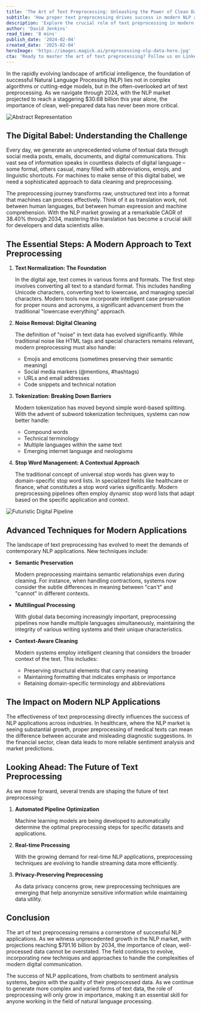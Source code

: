 ```yaml
---
title: 'The Art of Text Preprocessing: Unleashing the Power of Clean Data in Natural Language Processing'
subtitle: 'How proper text preprocessing drives success in modern NLP applications'
description: 'Explore the crucial role of text preprocessing in modern Natural Language Processing, from basic cleaning techniques to advanced methods handling multilingual data and privacy concerns. Learn why clean data is fundamental to NLP success in an era of explosive market growth.'
author: 'David Jenkins'
read_time: '8 mins'
publish_date: '2024-02-04'
created_date: '2025-02-04'
heroImage: 'https://images.magick.ai/preprocessing-nlp-data-hero.jpg'
cta: 'Ready to master the art of text preprocessing? Follow us on LinkedIn for regular insights into NLP best practices and stay ahead of the curve in this rapidly evolving field.'
---
```


In the rapidly evolving landscape of artificial intelligence, the foundation of successful Natural Language Processing (NLP) lies not in complex algorithms or cutting-edge models, but in the often-overlooked art of text preprocessing. As we navigate through 2024, with the NLP market projected to reach a staggering $30.68 billion this year alone, the importance of clean, well-prepared data has never been more critical.

![Abstract Representation](https://i.magick.ai/PIXE/1738675598928_magick_img.webp)

## The Digital Babel: Understanding the Challenge

Every day, we generate an unprecedented volume of textual data through social media posts, emails, documents, and digital communications. This vast sea of information speaks in countless dialects of digital language – some formal, others casual, many filled with abbreviations, emojis, and linguistic shortcuts. For machines to make sense of this digital babel, we need a sophisticated approach to data cleaning and preprocessing.

The preprocessing journey transforms raw, unstructured text into a format that machines can process effectively. Think of it as translation work, not between human languages, but between human expression and machine comprehension. With the NLP market growing at a remarkable CAGR of 38.40% through 2034, mastering this translation has become a crucial skill for developers and data scientists alike.

## The Essential Steps: A Modern Approach to Text Preprocessing

1. **Text Normalization: The Foundation**

   In the digital age, text comes in various forms and formats. The first step involves converting all text to a standard format. This includes handling Unicode characters, converting text to lowercase, and managing special characters. Modern tools now incorporate intelligent case preservation for proper nouns and acronyms, a significant advancement from the traditional "lowercase everything" approach.

2. **Noise Removal: Digital Cleaning**

   The definition of "noise" in text data has evolved significantly. While traditional noise like HTML tags and special characters remains relevant, modern preprocessing must also handle:
   
   - Emojis and emoticons (sometimes preserving their semantic meaning)
   - Social media markers (@mentions, #hashtags)
   - URLs and email addresses
   - Code snippets and technical notation

3. **Tokenization: Breaking Down Barriers**

   Modern tokenization has moved beyond simple word-based splitting. With the advent of subword tokenization techniques, systems can now better handle:
   
   - Compound words
   - Technical terminology
   - Multiple languages within the same text
   - Emerging internet language and neologisms

4. **Stop Word Management: A Contextual Approach**

   The traditional concept of universal stop words has given way to domain-specific stop word lists. In specialized fields like healthcare or finance, what constitutes a stop word varies significantly. Modern preprocessing pipelines often employ dynamic stop word lists that adapt based on the specific application and context.

![Futuristic Digital Pipeline](https://i.magick.ai/PIXE/1738675598932_magick_img.webp)

## Advanced Techniques for Modern Applications

The landscape of text preprocessing has evolved to meet the demands of contemporary NLP applications. New techniques include:

- **Semantic Preservation**

  Modern preprocessing maintains semantic relationships even during cleaning. For instance, when handling contractions, systems now consider the subtle differences in meaning between "can't" and "cannot" in different contexts.

- **Multilingual Processing**

  With global data becoming increasingly important, preprocessing pipelines now handle multiple languages simultaneously, maintaining the integrity of various writing systems and their unique characteristics.

- **Context-Aware Cleaning**

  Modern systems employ intelligent cleaning that considers the broader context of the text. This includes:
  
  - Preserving structural elements that carry meaning
  - Maintaining formatting that indicates emphasis or importance
  - Retaining domain-specific terminology and abbreviations

## The Impact on Modern NLP Applications

The effectiveness of text preprocessing directly influences the success of NLP applications across industries. In healthcare, where the NLP market is seeing substantial growth, proper preprocessing of medical texts can mean the difference between accurate and misleading diagnostic suggestions. In the financial sector, clean data leads to more reliable sentiment analysis and market predictions.

## Looking Ahead: The Future of Text Preprocessing

As we move forward, several trends are shaping the future of text preprocessing:

1. **Automated Pipeline Optimization**

   Machine learning models are being developed to automatically determine the optimal preprocessing steps for specific datasets and applications.

2. **Real-time Processing**

   With the growing demand for real-time NLP applications, preprocessing techniques are evolving to handle streaming data more efficiently.

3. **Privacy-Preserving Preprocessing**

   As data privacy concerns grow, new preprocessing techniques are emerging that help anonymize sensitive information while maintaining data utility.

## Conclusion

The art of text preprocessing remains a cornerstone of successful NLP applications. As we witness unprecedented growth in the NLP market, with projections reaching $791.16 billion by 2034, the importance of clean, well-processed data cannot be overstated. The field continues to evolve, incorporating new techniques and approaches to handle the complexities of modern digital communication.

The success of NLP applications, from chatbots to sentiment analysis systems, begins with the quality of their preprocessed data. As we continue to generate more complex and varied forms of text data, the role of preprocessing will only grow in importance, making it an essential skill for anyone working in the field of natural language processing.